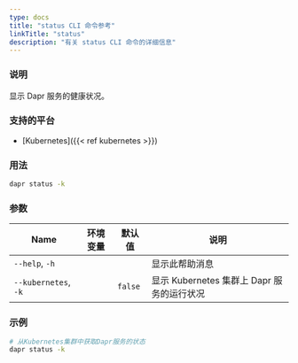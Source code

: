 ```yaml
---
type: docs
title: "status CLI 命令参考"
linkTitle: "status"
description: "有关 status CLI 命令的详细信息"
---
```


### 说明

显示 Dapr 服务的健康状况。

### 支持的平台

- [Kubernetes]({{< ref kubernetes >}})

### 用法

```bash
dapr status -k
```

### 参数

| Name                 | 环境变量 | 默认值     | 说明                             |
| -------------------- | ---- | ------- | ------------------------------ |
| `--help`, `-h`       |      |         | 显示此帮助消息                        |
| `--kubernetes`, `-k` |      | `false` | 显示 Kubernetes 集群上 Dapr 服务的运行状况 |

### 示例

```bash
# 从Kubernetes集群中获取Dapr服务的状态
dapr status -k
```
